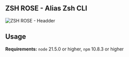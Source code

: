 ## ZSH ROSE - Alias Zsh CLI
![ZSH ROSE - Headder](https://github.com/user-attachments/assets/413c156b-237f-4c2f-b66b-ab119ce30158)

## Usage
**Requirements:** `node` 21.5.0 or higher, `npm` 10.8.3 or higher
